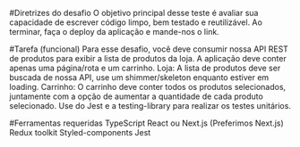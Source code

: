 #Diretrizes do desafio
    O objetivo principal desse teste é avaliar sua capacidade de escrever código limpo, bem testado e reutilizável. Ao terminar, faça o deploy da aplicação e mande-nos o link.

#Tarefa (funcional)
    Para esse desafio, você deve consumir nossa API REST de produtos para exibir a lista de produtos da loja.
    A aplicação deve conter apenas uma página/rota e um carrinho.
    Loja: A lista de produtos deve ser buscada de nossa API, use um shimmer/skeleton enquanto estiver em loading.
    Carrinho: O carrinho deve conter todos os produtos selecionados, juntamente com a opção de aumentar a quantidade de cada produto selecionado.
    Use do Jest e a testing-library para realizar os testes unitários.

#Ferramentas requeridas
    TypeScript
    React ou Next.js (Preferimos Next.js)
    Redux toolkit
    Styled-components
    Jest